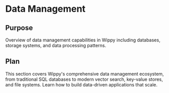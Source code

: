 # Data Management

<!--
TOC: Building Applications > Data Management
Audience: Backend developers
Duration: 5 minutes
Prerequisites: Building Applications understanding
-->

## Purpose

Overview of data management capabilities in Wippy including databases, storage systems, and data processing patterns.

## Plan

This section covers Wippy's comprehensive data management ecosystem, from traditional SQL databases to modern vector search, key-value stores, and file systems. Learn how to build data-driven applications that scale.

<!--
Content organization:
- Database Integration - SQL databases and migrations
- Key-Value Storage - Caching and session management  
- File Systems - Local and cloud storage
- Demo: Document Management - Complete data-driven application
-->
